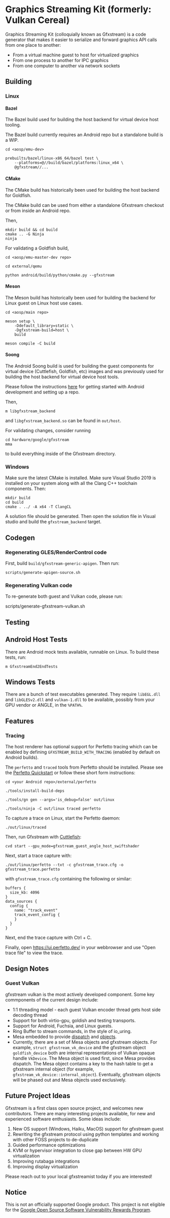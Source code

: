 # Graphics Streaming Kit (formerly: Vulkan Cereal)

Graphics Streaming Kit (colloquially known as Gfxstream) is a code generator
that makes it easier to serialize and forward graphics API calls from one place
to another:

-   From a virtual machine guest to host for virtualized graphics
-   From one process to another for IPC graphics
-   From one computer to another via network sockets

## Building

### Linux

#### Bazel

The Bazel build used for building the host backend for virtual device host
tooling.

The Bazel build currently requires an Android repo but a standalone build is
a WIP.

```
cd <aosp/emu-dev>

prebuilts/bazel/linux-x86_64/bazel test \
    --platforms=@//build/bazel/platforms:linux_x64 \
    @gfxstream//...
```

#### CMake

The CMake build has historically been used for building the host backend for
Goldfish.

The CMake build can be used from either a standalone Gfxstream checkout or from
inside an Android repo.

Then,

```
mkdir build && cd build
cmake .. -G Ninja
ninja
```

For validating a Goldfish build,

```
cd <aosp/emu-master-dev repo>

cd external/qemu

python android/build/python/cmake.py --gfxstream
```

#### Meson

The Meson build has historically been used for building the backend for
Linux guest on Linux host use cases.

```
cd <aosp/main repo>

meson setup \
    -Ddefault_library=static \
    -Dgfxstream-build=host \
    build

meson compile -C build
```

#### Soong

The Android Soong build is used for building the guest components for virtual
device (Cuttlefish, Goldfish, etc) images and was previously used for building
the host backend for virtual device host tools.

Please follow the instructions
[here](https://source.android.com/docs/setup/start) for getting started with
Android development and setting up a repo.

Then,

```
m libgfxstream_backend
```

and `libgfxstream_backend.so` can be found in `out/host`.

For validating changes, consider running

```
cd hardware/google/gfxstream
mma
```

to build everything inside of the Gfxstream directory.

### Windows

Make sure the latest CMake is installed. Make sure Visual Studio 2019 is
installed on your system along with all the Clang C++ toolchain components.
Then:

```
mkdir build
cd build
cmake . ../ -A x64 -T ClangCL
```

A solution file should be generated. Then open the solution file in Visual
studio and build the `gfxstream_backend` target.

## Codegen

### Regenerating GLES/RenderControl code

First, build `build/gfxstream-generic-apigen`. Then run:

```
scripts/generate-apigen-source.sh
```

### Regenerating Vulkan code

To re-generate both guest and Vulkan code, please run:

scripts/generate-gfxstream-vulkan.sh

## Testing

## Android Host Tests

There are Android mock tests available, runnable on Linux. To build these tests,
run:

```
m GfxstreamEnd2EndTests
```

## Windows Tests

There are a bunch of test executables generated. They require `libEGL.dll` and
`libGLESv2.dll` and `vulkan-1.dll` to be available, possibly from your GPU
vendor or ANGLE, in the `%PATH%`.



## Features

### Tracing

The host renderer has optional support for Perfetto tracing which can be enabled
by defining `GFXSTREAM_BUILD_WITH_TRACING` (enabled by default on Android
builds).

The `perfetto` and `traced` tools from Perfetto should be installed. Please see
the [Perfetto Quickstart](https://perfetto.dev/docs/quickstart/linux-tracing) or
follow these short form instructions:

```
cd <your Android repo>/external/perfetto

./tools/install-build-deps

./tools/gn gen --args='is_debug=false' out/linux

./tools/ninja -C out/linux traced perfetto
```

To capture a trace on Linux, start the Perfetto daemon:

```
./out/linux/traced
```

Then, run Gfxstream with
[Cuttlefish](https://source.android.com/docs/devices/cuttlefish):

```
cvd start --gpu_mode=gfxstream_guest_angle_host_swiftshader
```

Next, start a trace capture with:

```
./out/linux/perfetto --txt -c gfxstream_trace.cfg -o gfxstream_trace.perfetto
```

with `gfxstream_trace.cfg` containing the following or similar:

```
buffers {
  size_kb: 4096
}
data_sources {
  config {
    name: "track_event"
    track_event_config {
    }
  }
}
```

Next, end the trace capture with Ctrl + C.

Finally, open https://ui.perfetto.dev/ in your webbrowser and use "Open trace
file" to view the trace.

## Design Notes

### Guest Vulkan

gfxstream vulkan is the most actively developed component. Some key commponents
of the current design include:

-   1:1 threading model - each guest Vulkan encoder thread gets host side
    decoding thread
-   Support for both virtio-gpu, goldish and testing transports.
-   Support for Android, Fuchsia, and Linux guests.
-   Ring Buffer to stream commands, in the style of io_uring.
-   Mesa embedded to provide
    [dispatch](https://gitlab.freedesktop.org/mesa/mesa/-/blob/main/docs/vulkan/dispatch.rst)
    and
    [objects](https://gitlab.freedesktop.org/mesa/mesa/-/blob/main/docs/vulkan/base-objs.rst).
-   Currently, there are a set of Mesa objects and gfxstream objects. For
    example, `struct gfxstream_vk_device` and the gfxstream object
    `goldfish_device` both are internal representations of Vulkan opaque handle
    `VkDevice`. The Mesa object is used first, since Mesa provides dispatch. The
    Mesa object contains a key to the hash table to get a gfxstream internal
    object (for example, `gfxstream_vk_device::internal_object`). Eventually,
    gfxstream objects will be phased out and Mesa objects used exclusively.

## Future Project Ideas

Gfxstream is a first class open source project, and welcomes new contributors.
There are many interesting projects available, for new and experienced software
enthusiasts.  Some ideas include:

1) New OS support (Windows, Haiku, MacOS) support for gfxstream guest
2) Rewriting the gfxstream protocol using python templates and working
   with other FOSS projects to de-duplicate
3) Guided performance optimizations
4) KVM or hypervisor integration to close gap between HW GPU virtualization
5) Improving rutabaga integrations
6) Improving display virtualization

Please reach out to your local gfxstreamist today if you are interested!

## Notice

This is not an officially supported Google product. This project is not
eligible for the [Google Open Source Software Vulnerability Rewards
Program](https://bughunters.google.com/open-source-security).